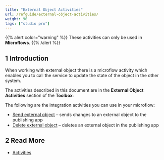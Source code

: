 ```yaml
---
title: "External Object Activities"
url: /refguide/external-object-activities/
weight: 90
tags: ["studio pro"]
---
```

{{% alert color="warning" %}}
These activities can only be used in **Microflows**.
{{% /alert %}}

## 1 Introduction

When working with external object there is a microflow activity which enables you to call the service to update the state of the object in the other system.

The activities described in this document are in the **External Object Activities** section of the **Toolbox**:

The following are the integration activities you can use in your microflow:

* [Send external object](/refguide/send-external-object/) – sends changes to an external object to the publishing app
* [Delete external object](/refguide/delete-external-object/) – deletes an external object in the publishing app

## 2 Read More

* [Activities](/refguide/activities/)
